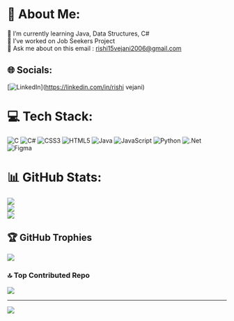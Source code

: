 # 💫 About Me:
🌱 I’m currently learning Java, Data Structures, C#<br>🔭 I’ve worked on Job Seekers Project<br>💬 Ask me about on this email : rishi15vejani2006@gmail.com


## 🌐 Socials:
[![LinkedIn](https://img.shields.io/badge/LinkedIn-%230077B5.svg?logo=linkedin&logoColor=white)](https://linkedin.com/in/rishi vejani) 

# 💻 Tech Stack:
![C](https://img.shields.io/badge/c-%2300599C.svg?style=for-the-badge&logo=c&logoColor=white) ![C#](https://img.shields.io/badge/c%23-%23239120.svg?style=for-the-badge&logo=c-sharp&logoColor=white) ![CSS3](https://img.shields.io/badge/css3-%231572B6.svg?style=for-the-badge&logo=css3&logoColor=white) ![HTML5](https://img.shields.io/badge/html5-%23E34F26.svg?style=for-the-badge&logo=html5&logoColor=white) ![Java](https://img.shields.io/badge/java-%23ED8B00.svg?style=for-the-badge&logo=java&logoColor=white) ![JavaScript](https://img.shields.io/badge/javascript-%23323330.svg?style=for-the-badge&logo=javascript&logoColor=%23F7DF1E) ![Python](https://img.shields.io/badge/python-3670A0?style=for-the-badge&logo=python&logoColor=ffdd54) ![.Net](https://img.shields.io/badge/.NET-5C2D91?style=for-the-badge&logo=.net&logoColor=white) 	![Figma](https://img.shields.io/badge/figma-%23F24E1E.svg?style=for-the-badge&logo=figma&logoColor=white)
# 📊 GitHub Stats:
![](https://github-readme-stats.vercel.app/api?username=15Rishi&theme=dark&hide_border=false&include_all_commits=true&count_private=true)<br/>
![](https://github-readme-streak-stats.herokuapp.com/?user=15Rishi&theme=dark&hide_border=false)<br/>
![](https://github-readme-stats.vercel.app/api/top-langs/?username=15Rishi&theme=dark&hide_border=false&include_all_commits=true&count_private=true&layout=compact)

## 🏆 GitHub Trophies
![](https://github-profile-trophy.vercel.app/?username=15Rishi&theme=radical&no-frame=false&no-bg=false&margin-w=4)

### 🔝 Top Contributed Repo
![](https://github-contributor-stats.vercel.app/api?username=15Rishi&limit=5&theme=dark&combine_all_yearly_contributions=true)

---
[![](https://visitcount.itsvg.in/api?id=15Rishi&icon=0&color=0)](https://visitcount.itsvg.in)

<!-- Proudly created with GPRM ( https://gprm.itsvg.in ) -->
